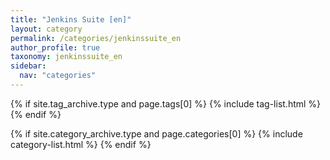 ```yaml
---
title: "Jenkins Suite [en]"
layout: category
permalink: /categories/jenkinssuite_en
author_profile: true
taxonomy: jenkinssuite_en
sidebar:
  nav: "categories"
---
```


{% if site.tag_archive.type and page.tags[0] %}
  {% include tag-list.html %}
{% endif %}

{% if site.category_archive.type and page.categories[0] %}
  {% include category-list.html %}
{% endif %}
